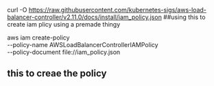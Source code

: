 curl -O https://raw.githubusercontent.com/kubernetes-sigs/aws-load-balancer-controller/v2.11.0/docs/install/iam_policy.json
##using this to create iam plicy using a premade thingy


aws iam create-policy \
    --policy-name AWSLoadBalancerControllerIAMPolicy \
    --policy-document file://iam_policy.json

## this to creae the policy